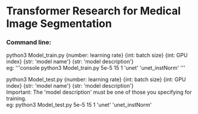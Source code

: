 # Transformer Research for Medical Image Segmentation

### Command line:
python3 Model_train.py {number: learning rate} {int: batch size} {int: GPU index} {str: 'model name'} {str: 'model description'}\
eg: 
'''console 
python3 Model_train.py 5e-5 15 1 'unet'  'unet_instNorm'
'''

python3 Model_test.py {number: learning rate} {int: batch size} {int: GPU index} {str: 'model name'} {str: 'model description'}\
Important: The 'model description' must be one of those you specifying for training.\
eg: python3 Model_test.py 5e-5 15 1 'unet'  'unet_instNorm'

